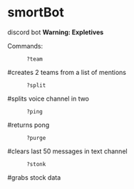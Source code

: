 # smortBot
discord bot **Warning: Expletives**

Commands: 

          ?team
#creates 2 teams from a list of mentions 

          ?split
#splits voice channel in two

          ?ping
#returns pong

          ?purge
#clears last 50 messages in text channel  

          ?stonk
#grabs stock data          
